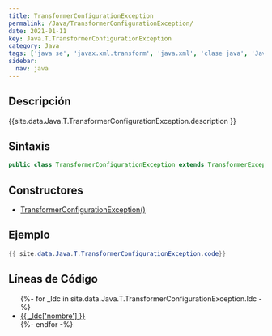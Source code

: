 ```yaml
---
title: TransformerConfigurationException
permalink: /Java/TransformerConfigurationException/
date: 2021-01-11
key: Java.T.TransformerConfigurationException
category: Java
tags: ['java se', 'javax.xml.transform', 'java.xml', 'clase java', 'Java 1.4']
sidebar: 
  nav: java
---
```


## Descripción
{{site.data.Java.T.TransformerConfigurationException.description }}

## Sintaxis
~~~java
public class TransformerConfigurationException extends TransformerException
~~~

## Constructores
* [TransformerConfigurationException()](/Java/TransformerConfigurationException/TransformerConfigurationException/)

## Ejemplo
~~~java
{{ site.data.Java.T.TransformerConfigurationException.code}}
~~~

## Líneas de Código
<ul>
{%- for _ldc in site.data.Java.T.TransformerConfigurationException.ldc -%}
   <li>
       <a href="{{_ldc['url'] }}">{{ _ldc['nombre'] }}</a>
   </li>
{%- endfor -%}
</ul>
